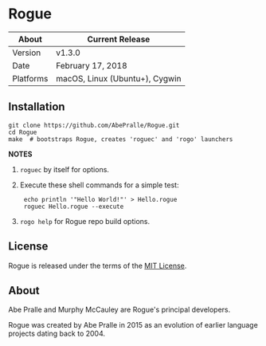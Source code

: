 Rogue
=====

About     | Current Release
----------|-----------------------
Version   | v1.3.0
Date      | February 17, 2018
Platforms | macOS, Linux (Ubuntu+), Cygwin



## Installation
    git clone https://github.com/AbePralle/Rogue.git
    cd Rogue
    make  # bootstraps Rogue, creates 'roguec' and 'rogo' launchers

**NOTES**

1. `roguec` by itself for options.

2. Execute these shell commands for a simple test:

        echo println '"Hello World!"' > Hello.rogue
        roguec Hello.rogue --execute

3. `rogo help` for Rogue repo build options.


## License
Rogue is released under the terms of the [MIT License](https://opensource.org/licenses/MIT).

## About
Abe Pralle and Murphy McCauley are Rogue's principal developers.

Rogue was created by Abe Pralle in 2015 as an evolution of earlier language projects dating back to 2004.

